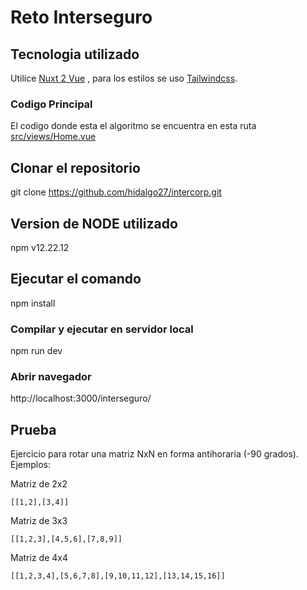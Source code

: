 # Reto Interseguro
## Tecnologia utilizado
Utilice [Nuxt 2 Vue](https://nuxtjs.org/docs/get-started/installation) , para los estilos se uso [Tailwindcss](https://tailwindcss.com/).

### Codigo Principal
El codigo donde esta el algoritmo se encuentra en esta ruta
[src/views/Home.vue](https://github.com/hidalgo27/intercorp/blob/master/src/views/Home.vue)

## Clonar el repositorio
git clone https://github.com/hidalgo27/intercorp.git

## Version de NODE utilizado
npm v12.22.12
## Ejecutar el comando
npm install

### Compilar y ejecutar en servidor local
npm run dev

### Abrir navegador
http://localhost:3000/interseguro/

## Prueba
Ejercicio para rotar una matriz NxN en forma antihoraria (-90 grados). Ejemplos:

Matriz de 2x2
```
[[1,2],[3,4]]
```
Matriz de 3x3
```
[[1,2,3],[4,5,6],[7,8,9]]
```
Matriz de 4x4
```
[[1,2,3,4],[5,6,7,8],[9,10,11,12],[13,14,15,16]]
